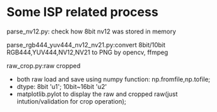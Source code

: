 # Some ISP related process

parse_nv12.py: check how 8bit nv12 was stored in memory

parse_rgb444_yuv444_nv12_nv21.py:convert 8bit/10bit RGB444,YUV444,NV12,NV21 to PNG by opencv, ffmpeg

raw_crop.py:raw cropped
- both raw load and save using numpy function: np.fromfile,np.tofile;
- dtype: 8bit 'u1'; 10bit~16bit 'u2'
- matplotlib.pylot to display the raw and cropped raw(just intution/validation for crop operation); 
